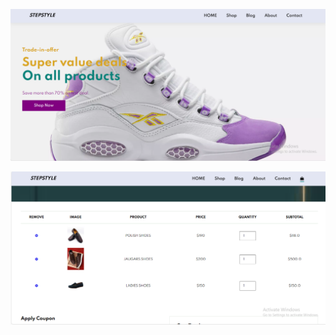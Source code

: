 
![Image Alt](https://github.com/AlAasBinAshiq/Stepstyle-website/blob/master/we1.png?raw=true)

![Image Alt](https://github.com/AlAasBinAshiq/Stepstyle-website/blob/master/we4.png?raw=true)
